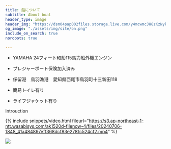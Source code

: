 ```yaml
---
title: 船について
subtitle: About boat
header_type: image
header_img: "https://dsm04pap002files.storage.live.com/y4mcwmcJH8zKzNykpaiM0kPf_ftj09x7wA_SGAq1pH7OA5mAeLIYrO6hW72fkpGJw71GupdKvUbo6OBOJF151F0AvHn9FwSuXFfFE1bH2ISPN9-_CG9jzqXk5MIYvsG4D7XFjbupjtrP3skxWUMvqNAeBdvtIZmsM5K0-Rcqle2dgfBIFvn8SFy9_GgXJuuNkXpeD228XjKoerdIrM-e8HtAw?encodeFailures=1&width=1668&height=848"
og_image: "./assets/img/site/bn.png"
include_on_search: true
norobots: true

---
```


- YAMAHA 24フィート和船115馬力船外機エンジン

- プレジャーボート保険加入済み

- 係留港　鳥羽漁港　愛知県西尾市鳥羽町十三新田118

- 簡易トイレ有り

- ライフジャケット有り

Introuction

{% include snippets/video.html fileurl="https://s3.ap-northeast-1-ntt.wasabisys.com/ak1520d-filenow-4/files/20240706-1848_41a484897eff368dcf83e2781c524cf2.mp4" %}

<!--shinobi1--><script type="text/javascript" src="//xa.shinobi.jp/ufo/191665702"></script><noscript><a href="//xa.shinobi.jp/bin/gg?191665702" target="_blank"><img src="//xa.shinobi.jp/bin/ll?191665702" border="0"></a><br><span style="font-size:9px"><img style="margin:0;vertical-align:text-bottom;" src="//img.shinobi.jp/tadaima/fj.gif" width="6.5" height="3.5"> </span></noscript><!--shinobi2-->